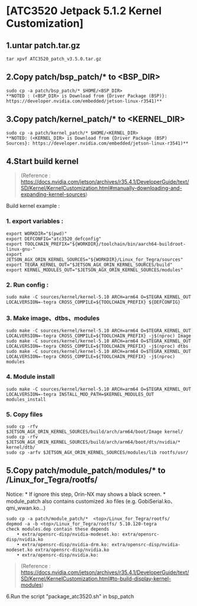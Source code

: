 # **[ATC3520 Jetpack 5.1.2 Kernel Customization]**

## 1.untar patch.tar.gz
	tar xpvf ATC3520_patch_v3.5.0.tar.gz
	
## 2.Copy patch/bsp_patch/* to <BSP_DIR>
    sudo cp -a patch/bsp_patch/* $HOME/<BSP_DIR>
    **NOTED : (<BSP_DIR> is Download from {Driver Package (BSP)}: https://developer.nvidia.com/embedded/jetson-linux-r3541)**

## 3.Copy patch/kernel_patch/* to <KERNEL_DIR>
	sudo cp -a patch/kernel_patch/* $HOME/<KERNEL_DIR>
	**NOTED: (<KERNEL_DIR> is Download from {Driver Package (BSP) Sources}: https://developer.nvidia.com/embedded/jetson-linux-r3541)**

## 4.Start build kernel
> (Reference : https://docs.nvidia.com/jetson/archives/r35.4.1/DeveloperGuide/text/SD/Kernel/KernelCustomization.html#manually-downloading-and-expanding-kernel-sources)

Build kernel example :
### 1. export variables : 
	export WORKDIR="$(pwd)"
	export DEFCONFIG="atc3520_defconfig"
	export TOOLCHAIN_PREFIX="${WORKDIR}/toolchain/bin/aarch64-buildroot-linux-gnu-"
	export JETSON_AGX_ORIN_KERNEL_SOURCES="${WORKDIR}/Linux_for_Tegra/sources"
	export TEGRA_KERNEL_OUT="$JETSON_AGX_ORIN_KERNEL_SOURCES/build"
	export KERNEL_MODULES_OUT="$JETSON_AGX_ORIN_KERNEL_SOURCES/modules"
### 2. Run config :
	sudo make -C sources/kernel/kernel-5.10 ARCH=arm64 O=$TEGRA_KERNEL_OUT LOCALVERSION=-tegra CROSS_COMPILE=${TOOLCHAIN_PREFIX} ${DEFCONFIG}
### 3. Make image、dtbs、modules
	sudo make -C sources/kernel/kernel-5.10 ARCH=arm64 O=$TEGRA_KERNEL_OUT LOCALVERSION=-tegra CROSS_COMPILE=${TOOLCHAIN_PREFIX} -j$(nproc) Image
	sudo make -C sources/kernel/kernel-5.10 ARCH=arm64 O=$TEGRA_KERNEL_OUT LOCALVERSION=-tegra CROSS_COMPILE=${TOOLCHAIN_PREFIX} -j$(nproc) dtbs
	sudo make -C sources/kernel/kernel-5.10 ARCH=arm64 O=$TEGRA_KERNEL_OUT LOCALVERSION=-tegra CROSS_COMPILE=${TOOLCHAIN_PREFIX} -j$(nproc) modules
### 4. Module install
	sudo make -C sources/kernel/kernel-5.10 ARCH=arm64 O=$TEGRA_KERNEL_OUT LOCALVERSION=-tegra INSTALL_MOD_PATH=$KERNEL_MODULES_OUT modules_install
### 5. Copy files
	sudo cp -rfv $JETSON_AGX_ORIN_KERNEL_SOURCES/build/arch/arm64/boot/Image kernel/
	sudo cp -rfv $JETSON_AGX_ORIN_KERNEL_SOURCES/build/arch/arm64/boot/dts/nvidia/* kernel/dtb/
	sudo cp -arfv $JETSON_AGX_ORIN_KERNEL_SOURCES/modules/lib rootfs/usr/
	
## 5.Copy patch/module_patch/modules/* to <top>/Linux_for_Tegra/rootfs/
Notice:
		* If ignore this step, Orin-NX may shows a black screen.
		* module_patch also contains customized .ko files (e.g. GobiSerial.ko、qmi_wwan.ko...)

	sudo cp -a patch/module_patch/*  <top>/Linux_for_Tegra/rootfs/
	depmod -a -b <top>/Linux_for_Tegra/rootfs/ 5.10.120-tegra
	check modules.dep contain these depends
		• extra/opensrc-disp/nvidia-modeset.ko: extra/opensrc-disp/nvidia.ko
		• extra/opensrc-disp/nvidia-drm.ko: extra/opensrc-disp/nvidia-modeset.ko extra/opensrc-disp/nvidia.ko
		• extra/opensrc-disp/nvidia.ko:
> (Reference : https://docs.nvidia.com/jetson/archives/r35.4.1/DeveloperGuide/text/SD/Kernel/KernelCustomization.html#to-build-display-kernel-modules)
	
6.Run the script "package_atc3520.sh" in bsp_patch 
